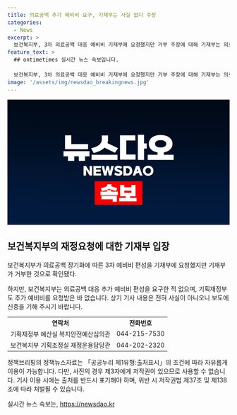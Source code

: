 ```yaml
---
title: 의료공백 추가 예비비 요구, 기재부는 사실 없다 주장
categories:
  - News
excerpt: >
  보건복지부, 3차 의료공백 대응 예비비 기재부에 요청했지만 거부 주장에 대해 기재부는 의료공백 추가 예비비 요청한 적 없다고 반박. 기획재정부도 추가 요청 없었다고 전했다. 관련 부처는 기사 내용을 부인하며 신중한 보도를 요청했다. (문의 : 기획재정부 044-215-7530, 보건복지부 044-202-2320)
feature_text: >
  ## ontimetimes 실시간 뉴스 속보입니다.

  보건복지부, 3차 의료공백 대응 예비비 기재부에 요청했지만 거부 주장에 대해 기재부는 의료공백 추가 예비비 요청한 적 없다고 반박. 기획재정부도 추가 요청 없었다고 전했다. 관련 부처는 기사 내용을 부인하며 신중한 보도를 요청했다. (문의 : 기획재정부 044-215-7530, 보건복지부 044-202-2320)
image: '/assets/img/newsdao_breakingnews.jpg'
---
```


<p><img src="/assets/img/newsdao_breakingnews.jpg" alt="ontimetimes 속보" /></p>

<h2 data-ke-size="size26">보건복지부의 재정요청에 대한 기재부 입장</h2>

<p data-ke-size="size16">보건복지부가 의료공백 장기화에 따른 3차 예비비 편성을 기재부에 요청했지만 기재부가 거부한 것으로 확인됐다.</p>

<p data-ke-size="size16">하지만, 보건복지부는 의료공백 대응 추가 예비비 편성을 요구한 적 없으며, 기획재정부도 추가 예비비를 요청받은 바 없습니다. 상기 기사 내용은 전혀 사실이 아니오니 보도에 신중을 기해 주시기 바랍니다.</p>

<table>
    <tr>
        <td style="text-align: center; height: 17px;"><b>연락처</b></td>
        <td style="text-align: center; height: 17px;"><b>전화번호</b></td>
    </tr>
    <tr>
        <td>기획재정부 예산실 복지안전예산심의관</td>
        <td style="text-align: center;">044-215-7530</td>
    </tr>
    <tr>
        <td>보건복지부 기획조정실 재정운용담당관</td>
        <td style="text-align: center;">044-202-2320</td>
    </tr>
</table>

<p data-ke-size="size16">정책브리핑의 정책뉴스자료는 「공공누리 제1유형:출처표시」의 조건에 따라 자유롭게 이용이 가능합니다. 다만, 사진의 경우 제3자에게 저작권이 있으므로 사용할 수 없습니다. 기사 이용 시에는 출처를 반드시 표기해야 하며, 위반 시 저작권법 제37조 및 제138조에 따라 처벌될 수 있습니다. </p>
실시간 뉴스 속보는, <a href="https://newsdao.kr" rel="dofollow">https://newsdao.kr</a>


